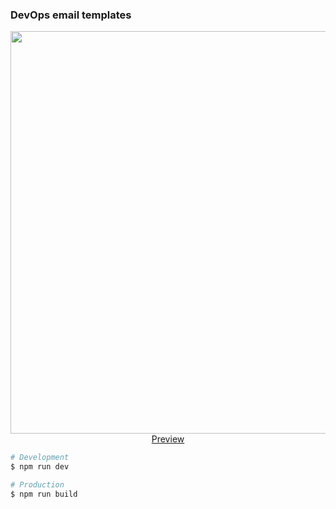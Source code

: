 ### DevOps email templates

<p align="center">
  <a href="https://daliborgogic.github.io/devops-email-templates/" target="_blank">
    <img src="https://raw.githubusercontent.com/daliborgogic/devops-email-templates/master/src/assets/preview.jpg" width="644px">
    <br>
    Preview
  </a>
</p>

```bash
# Development
$ npm run dev

# Production
$ npm run build
```
